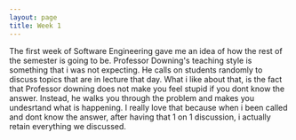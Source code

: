 ```yaml
---
layout: page
title: Week 1
---
```


The first week of Software Engineering gave me an idea of how the rest of the semester is going to be. Professor Downing's teaching style is something that i was not expecting. He calls on students randomly to discuss topics that are in lecture that day. What i like about that, is the fact that Professor downing does not make you feel stupid if you dont know the answer. Instead, he walks you through the problem and makes you undesrtand what is happening. I really love that because when i been called and dont know the answer, after having that 1 on 1 discussion, i actually retain everything we discussed.    
